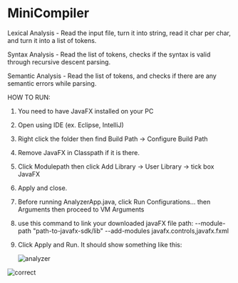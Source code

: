 # MiniCompiler

Lexical Analysis - Read the input file, turn it into string, read it char per char, and turn it into a list of tokens.

Syntax Analysis - Read the list of tokens, checks if the syntax is valid through recursive descent parsing.

Semantic Analysis - Read the list of tokens, and checks if there are any semantic errors while parsing.


HOW TO RUN:
1. You need to have JavaFX installed on your PC
2. Open using IDE (ex. Eclipse, IntelliJ)
3. Right click the folder then find Build Path -> Configure Build Path
4. Remove JavaFX in Classpath if it is there.
5. Click Modulepath then click Add Library -> User Library -> tick box JavaFX
6. Apply and close.
7. Before running AnalyzerApp.java, click Run Configurations... then Arguments then proceed to VM Arguments
8. use this command to link your downloaded javaFX file path: --module-path "path-to-javafx-sdk/lib" --add-modules javafx.controls,javafx.fxml
9. Click Apply and Run. It should show something like this:

    
    ![analyzer](https://github.com/user-attachments/assets/01f1b38f-a463-426b-a352-29afef3ab7c3)


![correct](https://github.com/user-attachments/assets/c6d04748-02b7-4c88-9316-77fc0014ff36)

